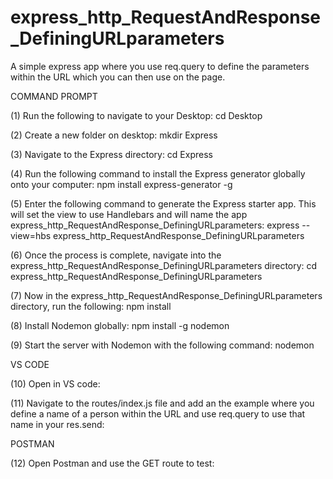# express_http_RequestAndResponse_DefiningURLparameters
A simple express app where you use req.query to define the parameters within the URL which you can then use on the page.

COMMAND PROMPT

(1) Run the following to navigate to your Desktop: cd Desktop

(2) Create a new folder on desktop: mkdir Express

(3) Navigate to the Express directory: cd Express

(4) Run the following command to install the Express generator globally onto your computer: npm install express-generator -g

(5) Enter the following command to generate the Express starter app. This will set the view to use Handlebars and will name the app express_http_RequestAndResponse_DefiningURLparameters: express --view=hbs express_http_RequestAndResponse_DefiningURLparameters 

(6) Once the process is complete, navigate into the express_http_RequestAndResponse_DefiningURLparameters directory: cd express_http_RequestAndResponse_DefiningURLparameters  

(7) Now in the express_http_RequestAndResponse_DefiningURLparameters directory, run the following: npm install

(8) Install Nodemon globally: npm install -g nodemon

(9) Start the server with Nodemon with the following command: nodemon

VS CODE

(10) Open in VS code: 

(11) Navigate to the routes/index.js file and add an the example where you define a name of a person within the URL and use req.query to use that name in your res.send: 

POSTMAN

(12) Open Postman and use the GET route to test: 
